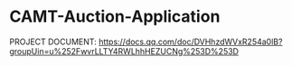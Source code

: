 # CAMT-Auction-Application

PROJECT DOCUMENT: https://docs.qq.com/doc/DVHhzdWVxR254a0lB?groupUin=u%252FwvrLLTY4RWLhhHEZUCNg%253D%253D
